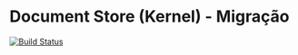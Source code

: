 # Document Store (Kernel) - Migração


[![Build Status](https://travis-ci.org/cesarbruschetta/document-store-migracao.svg?branch=master)](https://travis-ci.org/cesarbruschetta/document-store-migracao)